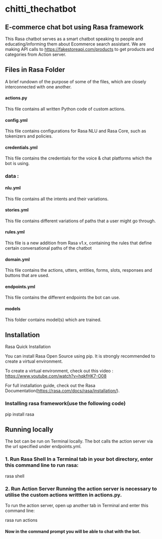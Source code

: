 # chitti_thechatbot
## E-commerce chat bot using Rasa framework
This Rasa chatbot serves as a smart chatbot speaking to people and educating/informing them about Ecommerce search assistant. We are making API calls to https://fakestoreapi.com/products to get products and categories from Action server.
## Files in Rasa Folder
A brief rundown of the purpose of some of the files, which are closely interconnected with one another.

#### actions.py 
This file contains all written Python code of custom actions.

#### config.yml 
This file contains configurations for Rasa NLU and Rasa Core, such as tokenizers and policies.

#### credentials.yml
This file contains the credentials for the voice & chat platforms which the bot is using.

### data :

#### nlu.yml
This file contains all the intents and their variations.

#### stories.yml
This file contains different variations of paths that a user might go through.

#### rules.yml 
This file is a new addition from Rasa v1.x, containing the rules that define certain conversational paths of the chatbot

#### domain.yml
This file contains the actions, utters, entities, forms, slots, responses and buttons that are used.

#### endpoints.yml
This file contains the different endpoints the bot can use.

#### models
This folder contains model(s) which are trained.
## Installation
Rasa Quick Installation

You can install Rasa Open Source using pip. It is strongly recommended to create a virtual environment.

To create a virtual environment, check out this video : https://www.youtube.com/watch?v=hqkfHK7-O08

For full installation guide, check out the Rasa Documentation(https://rasa.com/docs/rasa/installation/).

### Installing rasa framework(use the following code)
pip install rasa

## Running locally
The bot can be run on Terminal locally. The bot calls the action server via the url specified under endpoints.yml.

### 1. Run Rasa Shell In a Terminal tab in your bot directory, enter this command line to run rasa:
rasa shell
### 2. Run Action Server Running the action server is necessary to utilise the custom actions writtten in actions.py. 
To run the action server, open up another tab in Terminal and enter this command line:

rasa run actions 

#### Now in the command prompt you will be able to chat with the bot.
